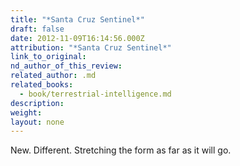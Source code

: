 ```yaml
---
title: "*Santa Cruz Sentinel*"
draft: false
date: 2012-11-09T16:14:56.000Z
attribution: "*Santa Cruz Sentinel*"
link_to_original:
nd_author_of_this_review:
related_author: .md
related_books:
  - book/terrestrial-intelligence.md
description:
weight:
layout: none
---
```

New. Different. Stretching the form as far as it will go.

